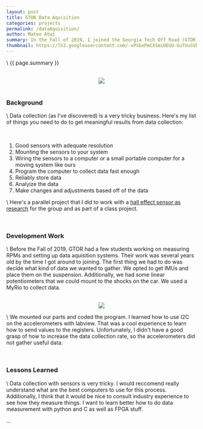 ```yaml
---
layout: post
title: GTOR Data Aquisition
categories: projects
permalink: /dataAquisition/
author: Mateo Atwi
summary: In the Fall of 2019, I joined the Georgia Tech Off Road (GTOR) club to help as a Data Aquisition Engineer. GTOR develops and builds a new off road car every year to compete with. The data aquisition team started this semester. There was a little bit of work done prior, but not much. It was a lot of fun to research the best ways to gather data and different sensors to use. It also made me realize that it is very tricky to get good sensor data.
thumbnail: https://lh3.googleusercontent.com/-xPSbxPmCXSmiOEUU-GuTUuSVhsFzuh1PRHNzlldgMbKkTq4RmCMwVXmammgft4B3GkYAsUnmCSXfZ-SKlr80U-oa5aZcu_BYv8iKC-ifpQwUvMPFrf_BMY-FMKiUDiDkva0OotTExg=w2400
---
```


\\
{{ page.summary }}

<br>
<div class="separator" style="clear: both; text-align: center;">
<a href='https://photos.app.goo.gl/CBo89hCGVrjREooB8'><img src='https://lh3.googleusercontent.com/-xPSbxPmCXSmiOEUU-GuTUuSVhsFzuh1PRHNzlldgMbKkTq4RmCMwVXmammgft4B3GkYAsUnmCSXfZ-SKlr80U-oa5aZcu_BYv8iKC-ifpQwUvMPFrf_BMY-FMKiUDiDkva0OotTExg=w2400' style="max-width: 49%; position: relative;"/></a>
</div>

<br>

### Background

\\
Data collection (as I've discovered) is a very tricky business. Here's my list of things you need to do to get meaningful results from data collection:

<br>

1. Good sensors with adequate resolution
2. Mounting the sensors to your system
3. Wiring the sensors to a computer or a small portable computer for a moving system like ours
4. Program the computer to collect data fast enough
5. Reliably store data
6. Analyize the data
7. Make changes and adjustments based off of the data

\\
Here's a parallel project that I did to work with a [hall effect sensor as research](/testRig/) for the group and as part of a class project.

<br>

### Development Work

\\
Before the Fall of 2019, GTOR had a few students working on measuring RPMs and setting up data aquisition systems. Their work was several years old by the time I got around to joining. The first thing we had to do was decide what kind of data we wanted to gather. We opted to get IMUs and place them on the suspension. Additionally, we had some linear potentiometers that we could mount to the shocks on the car. We used a MyRio to collect data.

<br>

<div class="separator" style="clear: both; text-align: center;">
<a href='https://photos.app.goo.gl/r7tfavzBz8yW75HL8'><img src='https://lh3.googleusercontent.com/6IQ0gmRmLJUxVfN0y9P3Pbz0hMecVxR9uZVhIN5UHd1NY9_EDxnWABfMWWL5SOc4TrMRERXOgNvmB3Be2aVtK1IaIKrjYVvIM6cSL_hVndYNMxcEB-i8ScJ9Cwblp-b_VLSyC7uGynU=w2400' style="max-width: 49%; position: relative;"/></a>
</div>

\\
We mounted our parts and coded the program. I learned how to use I2C on the accelerometers with labview. That was a cool experience to learn how to send values to the registers. Unfortunately, I didn't have a good grasp of how to increase the data collection rate, so the accelerometers did not gather useful data.

<br>

### Lessons Learned

\\
Data collection with sensors is very tricky. I would reccomend really understand what are the best computers to use for this process. Additionally, I think that it would be nice to consult industry experience to see how they measure things. I want to learn better how to do data measurement with python and C as well as FPGA stuff.

...